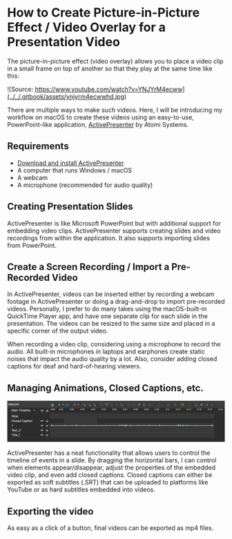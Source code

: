# How to Create Picture-in-Picture Effect / Video Overlay for a Presentation Video

The picture-in-picture effect \(video overlay\) allows you to place a video clip in a small frame on top of another so that they play at the same time like this:

![Source: https://www.youtube.com/watch?v=YNJYrM4ecww](../../.gitbook/assets/ynjyrm4ecwwhd.jpg)

There are multiple ways to make such videos. Here, I will be introducing my workflow on macOS to create these videos using an easy-to-use, PowerPoint-like application, [ActivePresenter](https://atomisystems.com/activepresenter/) by Atomi Systems.

## Requirements

* [Download and install ActivePresenter](https://atomisystems.com/download/)
* A computer that runs Windows /  macOS
* A webcam
* A microphone \(recommended for audio quality\)

## Creating Presentation Slides

ActivePresenter is like Microsoft PowerPoint but with additional support for embedding video clips. ActivePresenter supports creating slides and video recordings from within the application. It also supports importing slides from PowerPoint.

## Create a Screen Recording / Import a Pre-Recorded Video

In ActivePresenter, videos can be inserted either by recording a webcam footage in ActivePresenter or doing a drag-and-drop to import pre-recorded videos. Personally, I prefer to do many takes using the macOS-built-in QuickTime Player app, and have one separate clip for each slide in the presentation. The videos can be resized to the same size and placed in a specific corner of the output video.

When recording a video clip, considering using a microphone to record the audio. All built-in microphones in laptops and earphones create static noises that impact the audio quality by a lot. Also, consider adding closed captions for deaf and hard-of-hearing viewers.

## Managing Animations, Closed Captions, etc.

![](../../.gitbook/assets/screen-shot-2020-12-01-at-11.05.20-pm.png)

ActivePresenter has a neat functionality that allows users to control the timeline of events in a slide. By dragging the horizontal bars, I can control when elements appear/disappear, adjust the properties of the embedded video clip, and even add closed captions. Closed captions can either be exported as soft subtitles \(.SRT\) that can be uploaded to platforms like YouTube or as hard subtitles embedded into videos.

## Exporting the video

As easy as a click of a button, final videos can be exported as mp4 files.



